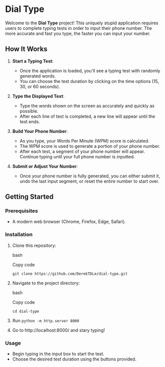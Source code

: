 
# Dial Type

Welcome to the **Dial Type** project! This uniquely stupid application requires users to complete typing tests in order to input their phone number. The more accurate and fast you type, the faster you can input your number.

## How It Works

1.  **Start a Typing Test**:
    
    -   Once the application is loaded, you'll see a typing test with randomly generated words.
    -   You can choose the test duration by clicking on the time options (15, 30, or 60 seconds).
2.  **Type the Displayed Text**:
    
    -   Type the words shown on the screen as accurately and quickly as possible.
    -   After each line of text is completed, a new line will appear until the test ends.
3.  **Build Your Phone Number**:
    
    -   As you type, your Words Per Minute (WPM) score is calculated.
    -   The WPM score is used to generate a portion of your phone number.
    -   After each test, a segment of your phone number will appear. Continue typing until your full phone number is inputted.
4.  **Submit or Adjust Your Number**:
    
    -   Once your phone number is fully generated, you can either submit it, undo the last input segment, or reset the entire number to start over.


## Getting Started

### Prerequisites

-   A modern web browser (Chrome, Firefox, Edge, Safari).

### Installation

1.  Clone this repository:
    
    bash
    
    Copy code
    
    `git clone https://github.com/DerekTDLe/dial-type.git` 
    
2.  Navigate to the project directory:
    
    bash
    
    Copy code
    
    `cd dial-type`
    
3.  Run ` python -m http.server 8000     `
4. Go to http://localhost:8000/ and stary typing!

### Usage

-   Begin typing in the input box to start the test.
-   Choose the desired test duration using the buttons provided.
